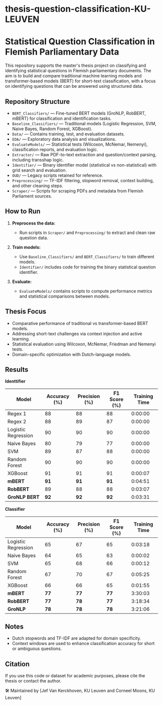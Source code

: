 # thesis-question-classification-KU-LEUVEN

# Statistical Question Classification in Flemish Parliamentary Data

This repository supports the master's thesis project on classifying and identifying statistical questions in Flemish parliamentary documents. The aim is to build and compare traditional machine learning models and transformer-based models (BERT) for short-text classification, with a focus on identifying questions that can be answered using structured data.

## Repository Structure

- `BERT_Classifiers/` — Fine-tuned BERT models (GroNLP, RobBERT, mBERT) for classification and identification tasks.
- `Baseline_Classifiers/` — Traditional models (Logistic Regression, SVM, Naive Bayes, Random Forest, XGBoost).
- `Data/` — Contains training, test, and evaluation datasets.
- `EDA/` — Exploratory data analysis and visualizations.
- `EvaluateModels/` — Statistical tests (Wilcoxon, McNemar, Nemenyi), classification reports, and evaluation logic.
- `Extractor/` — Raw PDF-to-text extraction and question/context parsing, including transshap logic.
- `Identifier/` — Binary identifier model (statistical vs non-statistical) with grid search and evaluation.
- `OUD/` — Legacy scripts retained for reference.
- `Preprocessing/` — TF-IDF filtering, stopword removal, context building, and other cleaning steps.
- `Scraper/` — Scripts for scraping PDFs and metadata from Flemish Parliament sources.

##  How to Run

1. **Preprocess the data:**
   - Run scripts in `Scraper/` and `Preprocessing/` to extract and clean raw question data.

2. **Train models:**
   - Use `Baseline_Classifiers/` and `BERT_Classifiers/` to train different models.
   - `Identifier/` includes code for training the binary statistical question identifier.

3. **Evaluate:**
   - `EvaluateModels/` contains scripts to compute performance metrics and statistical comparisons between models.

##  Thesis Focus

- Comparative performance of traditional vs transformer-based BERT models.
- Addressing short-text challenges via context injection and active learning.
- Statistical evaluation using Wilcoxon, McNemar,  Friedman and Nemenyi tests.
- Domain-specific optimization with Dutch-language models.

## Results 

**Identtifier**

| Model               | Accuracy (%) | Precision (%) | F1 Score (%) | Training Time |
| ------------------- | ------------ | ------------- | ------------ | ------------- |
| Regex 1             | 88           | 88            | 88           | 0:00:00       |
| Regex 2             | 88           | 89            | 87           | 0:00:00       |
| Logistic Regression | 90           | 90            | 90           | 0:00:00       |
| Naive Bayes         | 80           | 79            | 77           | 0:00:00       |
| SVM                 | 89           | 87            | 88           | 0:00:00       |
| Random Forest       | 90           | 90            | 90           | 0:00:00       |
| XGBoost             | 91           | 91            | 91           | 0:00:07       |
| **mBERT**           | **91**       | **91**        | **91**       | 0:04:51       |
| **RobBERT**         | 89           | 88            | 88           | 0:03:07       |
| **GroNLP BERT**     | **92**       | **92**        | **92**       | 0:03:31       |


**Classifier**

| Model               | Accuracy (%) | Precision (%) | F1 Score (%) | Training Time |
| ------------------- | ------------ | ------------- | ------------ | ------------- |
| Logistic Regression | 65           | 67            | 65           | 0:03:18       |
| Naive Bayes         | 64           | 65            | 63           | 0:00:02       |
| SVM                 | 65           | 68            | 66           | 0:00:12       |
| Random Forest       | 67           | 70            | 67           | 0:05:25       |
| XGBoost             | 66           | 66            | 65           | 0:01:55       |
| **mBERT**           | **77**       | **77**        | **77**       | 3:30:03       |
| **RobBERT**         | **77**       | **78**        | **77**       | 3:18:34       |
| **GroNLP**          | **78**       | **78**        | **78**       | 3:21:06       |






##  Notes

- Dutch stopwords and TF-IDF are adapted for domain specificity.
- Context windows are used to enhance classification accuracy for short or ambiguous questions.

##  Citation

If you use this code or dataset for academic purposes, please cite the thesis or contact the author.


🛠 Maintained by [Jef Van Kerckhoven, KU Leuven and Corneel Moons, KU Leuven]
